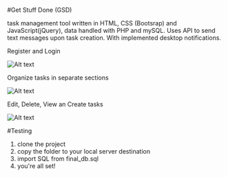 #Get Stuff Done (GSD)

task management tool written in HTML, CSS (Bootsrap) and JavaScript(jQuery), data handled with PHP and mySQL.
Uses API to send text messages upon task creation.
With implemented desktop notifications.

Register and Login

![Alt text](http://oi65.tinypic.com/2zs5lxt.jpg)

Organize tasks in separate sections

![Alt text](http://i64.tinypic.com/2niadqb.png)

Edit, Delete, View an Create tasks

![Alt text](http://i63.tinypic.com/110ehz6.png)

#Testing

1. clone the project
2. copy the folder to your local server destination
3. import SQL from final_db.sql
4. you're all set!

